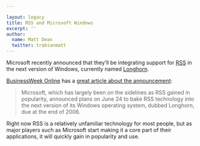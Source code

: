 ```yaml
---

layout: legacy
title: RSS and Microsoft Windows
excerpt: ''
author:
  name: Matt Dean
  twitter: trabianmatt
---
```


<p>Microsoft recently announced that they&#8217;ll be integrating support for <a href='http://www.opensourcecu.com/articles/2005/06/21/the-complete-idiot-s-guide-to-rss-for-dummies'><span class="caps">RSS</span></a> in the next version of Windows, currently named <a href='http://www.microsoft.com/windows/longhorn/default.mspx'>Longhorn</a>.</p>
<p><a href='http://www.businessweek.com/index.html'>BusinessWeek Online</a> has a <a href='http://www.businessweek.com/technology/content/jun2005/tc20050624_4923_tc024.htm'>great article about the announcement</a>:</p>
<blockquote>
<p>Microsoft, which has largely been on the sidelines as <span class='caps'><span class="caps">RSS</span></span> gained in popularity, announced plans on June 24 to bake <span class='caps'><span class="caps">RSS</span></span> technology into the next version of its Windows operating system, dubbed Longhorn, due at the end of 2006.</p>
</blockquote>
<p>Right now <span class='caps'><span class="caps">RSS</span></span> is a relatively unfamiliar technology for most people, but as major players such as Microsoft start making it a core part of their applications, it will quickly gain in popularity and use.</p>
